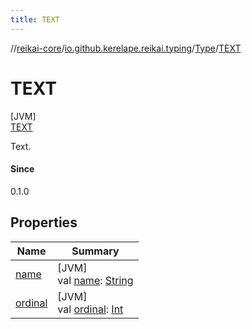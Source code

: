```yaml
---
title: TEXT
---
```

//[reikai-core](../../../../index.html)/[io.github.kerelape.reikai.typing](../../index.html)/[Type](../index.html)/[TEXT](index.html)



# TEXT



[JVM]\
[TEXT](index.html)



Text.



#### Since



0.1.0



## Properties


| Name | Summary |
|---|---|
| [name](index.html#-372974862%2FProperties%2F417447919) | [JVM]<br>val [name](index.html#-372974862%2FProperties%2F417447919): [String](https://kotlinlang.org/api/latest/jvm/stdlib/kotlin/-string/index.html) |
| [ordinal](index.html#-739389684%2FProperties%2F417447919) | [JVM]<br>val [ordinal](index.html#-739389684%2FProperties%2F417447919): [Int](https://kotlinlang.org/api/latest/jvm/stdlib/kotlin/-int/index.html) |

